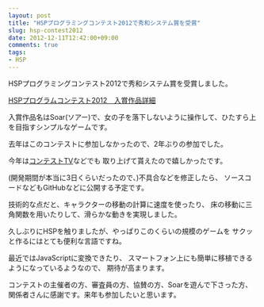 ```yaml
---
layout: post
title: "HSPプログラミングコンテスト2012で秀和システム賞を受賞"
slug: hsp-contest2012
date: 2012-12-11T12:42:00+09:00
comments: true
tags:
- HSP
---
```


HSPプログラミングコンテスト2012で秀和システム賞を受賞しました。

[HSPプログラムコンテスト2012　入賞作品詳細](http://hsp.tv/contest2012/cntst_fresult.html#313)

入賞作品名はSoar(ソアー)で、女の子を落下しないように操作して、ひたすら上を目指すシンプルなゲームです。

去年はこのコンテストに参加しなかったので、2年ぶりの参加でした。

今年は[コンテストTV](http://www.ustream.tv/recorded/27086650)などでも
取り上げて貰えたので嬉しかったです。

(開発期間が本当に3日くらいだったので、)不具合などを修正したら、
ソースコードなどもGitHubなどに公開する予定です。

技術的な点だと、キャラクターの移動の計算に速度を使ったり、
床の移動に三角関数を用いたりして、滑らかな動きを実現しました。

久しぶりにHSPを触りましたが、やっぱりこのくらいの規模のゲームを
サクッと作るにはとても便利な言語ですね。

最近ではJavaScriptに変換できたり、
スマートフォン上にも簡単に移植できるようになっているようなので、
期待が高まります。

コンテストの主催者の方、審査員の方、協賛の方、Soarを遊んで下さった方、
関係者さんに感謝です。来年も参加したいと思います。
